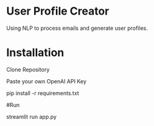# User Profile Creator

Using NLP to process emails and generate user profiles.

# Installation 

Clone Repository

Paste your own OpenAI API Key

pip install -r requirements.txt

#Run

streamlit run app.py


